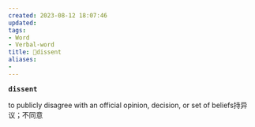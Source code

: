 ```yaml
---
created: 2023-08-12 18:07:46
updated: 
tags: 
- Word
- Verbal-word
title: 🚩dissent
aliases:
- 
---
```


<pre><strong>dissent</strong></pre>
to publicly disagree with an official opinion, decision, or set of beliefs持异议；不同意